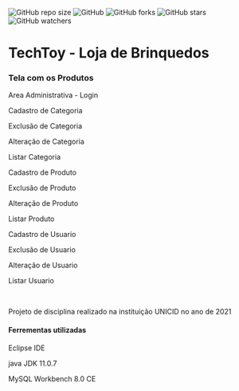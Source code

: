 ![GitHub repo size](https://img.shields.io/github/repo-size/andresdecarvalho/Techtoy)
![GitHub](https://img.shields.io/github/license/andresdecarvalho/Techtoy)
![GitHub forks](https://img.shields.io/github/forks/andresdecarvalho/Techtoy)
![GitHub stars](https://img.shields.io/github/stars/andresdecarvalho/Techtoy?style=social)
![GitHub watchers](https://img.shields.io/github/watchers/andresdecarvalho/Techtoy?style=social)

# TechToy - Loja de Brinquedos

<h3>Tela com os Produtos</h3>

<p>Area Administrativa - Login</p>

<p>Cadastro de Categoria</p>
<p>Exclusão de Categoria</p>
<p>Alteração de Categoria</p>
<p>Listar Categoria</p>

<p>Cadastro de Produto</p>
<p>Exclusão de Produto</p>
<p>Alteração de Produto</p>
<p>Listar Produto</p>

<p>Cadastro de Usuario</p>
<p>Exclusão de Usuario</p>
<p>Alteração de Usuario</p>
<p>Listar Usuario</p>

<br>
<p>Projeto de disciplina realizado na instituição UNICID no ano de 2021</p>

<h4>Ferrementas utilizadas</h4>

<p>Eclipse IDE</p>
<p>java JDK 11.0.7</p>
<p>MySQL Workbench 8.0 CE</p>


